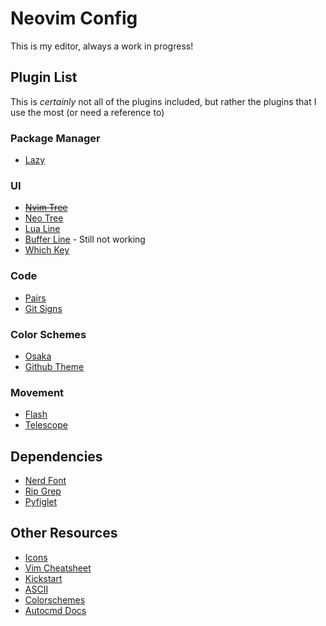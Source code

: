 # Neovim Config

This is my editor, always a work in progress!

## Plugin List

This is *certainly* not all of the plugins included, but rather the plugins that I use the most (or need a reference to)

### Package Manager

* [Lazy](https://github.com/folke/lazy.nvim)

### UI

* ~~[Nvim Tree](https://github.com/nvim-tree/nvim-tree.lua/tree/master)~~
* [Neo Tree](https://github.com/nvim-neo-tree/neo-tree.nvim)
* [Lua Line](https://github.com/nvim-lualine/lualine.nvim)
* [Buffer Line](https://github.com/akinsho/bufferline.nvim) - Still not working
* [Which Key](https://github.com/folke/which-key.nvim)

### Code

* [Pairs](https://github.com/echasnovski/mini.pairs)
* [Git Signs](https://github.com/lewis6991/gitsigns.nvim)

### Color Schemes

* [Osaka](https://github.com/craftzdog/solarized-osaka.nvim)
* [Github Theme](https://github.com/projekt0n/github-nvim-theme)

### Movement

* [Flash](https://github.com/folke/flash.nvim)
* [Telescope](https://github.com/nvim-telescope/telescope.nvim)

## Dependencies

* [Nerd Font](https://github.com/nvim-neo-tree/neo-tree.nvim)
* [Rip Grep](https://github.com/BurntSushi/ripgrep)
* [Pyfiglet](https://pypi.org/project/pyfiglet/)


## Other Resources

* [Icons](https://www.nerdfonts.com/cheat-sheet)
* [Vim Cheatsheet](https://vim.rtorr.com/)
* [Kickstart](https://github.com/nvim-lua/kickstart.nvim/tree/master)
* [ASCII](https://github.com/MaximilianLloyd/ascii.nvim/blob/master/lua/ascii/text/neovim.lua)
* [Colorschemes](https://vimcolorschemes.com/dark/)
* [Autocmd Docs](https://vimdoc.sourceforge.net/htmldoc/autocmd.html)

